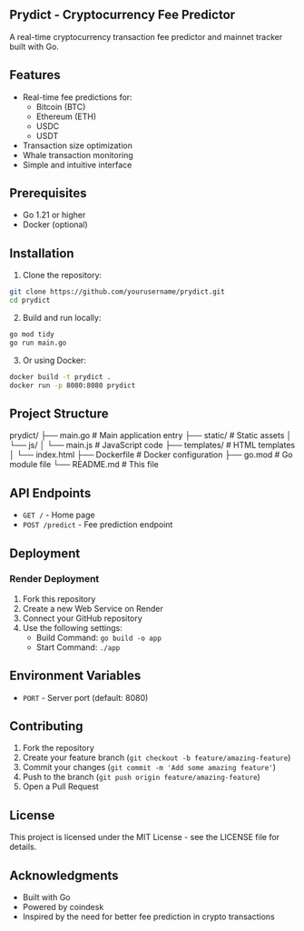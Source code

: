 ## Prydict - Cryptocurrency Fee Predictor

A real-time cryptocurrency transaction fee predictor and mainnet tracker built with Go.

 ## Features

- Real-time fee predictions for:
  - Bitcoin (BTC)
  - Ethereum (ETH)
  - USDC
  - USDT
- Transaction size optimization
- Whale transaction monitoring
- Simple and intuitive interface

## Prerequisites

- Go 1.21 or higher
- Docker (optional)

## Installation

1. Clone the repository:
```bash
git clone https://github.com/yourusername/prydict.git
cd prydict
```

2. Build and run locally:
```bash
go mod tidy
go run main.go
```

3. Or using Docker:
```bash
docker build -t prydict .
docker run -p 8080:8080 prydict
```

## Project Structure

prydict/
├── main.go              # Main application entry
├── static/              # Static assets
│   └── js/
│       └── main.js      # JavaScript code
├── templates/           # HTML templates
│   └── index.html
├── Dockerfile          # Docker configuration
├── go.mod             # Go module file
└── README.md          # This file


## API Endpoints

- `GET /` - Home page
- `POST /predict` - Fee prediction endpoint

## Deployment

### Render Deployment

1. Fork this repository
2. Create a new Web Service on Render
3. Connect your GitHub repository
4. Use the following settings:
   - Build Command: `go build -o app`
   - Start Command: `./app`

## Environment Variables

- `PORT` - Server port (default: 8080)

## Contributing

1. Fork the repository
2. Create your feature branch (`git checkout -b feature/amazing-feature`)
3. Commit your changes (`git commit -m 'Add some amazing feature'`)
4. Push to the branch (`git push origin feature/amazing-feature`)
5. Open a Pull Request

## License

This project is licensed under the MIT License - see the LICENSE file for details.

## Acknowledgments

- Built with Go
- Powered by coindesk
- Inspired by the need for better fee prediction in crypto transactions

